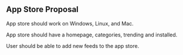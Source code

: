 App Store Proposal
---

App store should work on Windows, Linux, and Mac.

App store should have a homepage, categories, trending and installed.

User should be able to add new feeds to the app store.
